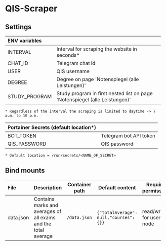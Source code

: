 # QIS-Scraper
## Settings

| ENV variables  |   | 
|:---|---|
| INTERVAL  | Interval for scraping the website in seconds*  |
| CHAT_ID  | Telegram chat id  |
| USER  | QIS username  |
| DEGREE  | Degree on page 'Notenspiegel (alle Leistungen)'  |
| STUDY_PROGRAM  | Study program in first nested list on page 'Notenspiegel (alle Leistungen)'  |

`* Regardless of the interval the scraping is limited to daytime -> 7 a.m. to 10 p.m.`


| Portainer Secrets (default location*)  |   | 
|:---|---|
| BOT_TOKEN  | Telegram bot API token  |
| QIS_PASSWORD  | QIS password  |

`* Default location = /run/secrets/<NAME_OF_SECRET>`

## Bind mounts
| File  | Description  | Container path | Default content | Required permissions |
|:---|---|---|---|---|
| data.json  | Contains marks and averages of all exams and the total average  | `/data.json` | `{"totalAverage": null,"courses": {}}` | read/write for user node |
